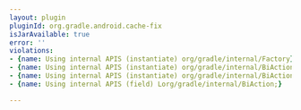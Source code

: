 ```yaml
---
layout: plugin
pluginId: org.gradle.android.cache-fix
isJarAvailable: true
error: ''
violations:
- {name: Using internal APIS (instantiate) org/gradle/internal/Factory}
- {name: Using internal APIS (instantiate) org/gradle/internal/BiAction}
- {name: Using internal APIS (instantiate) org/gradle/internal/BiAction}
- {name: Using internal APIS (field) Lorg/gradle/internal/BiAction;}

---
```

